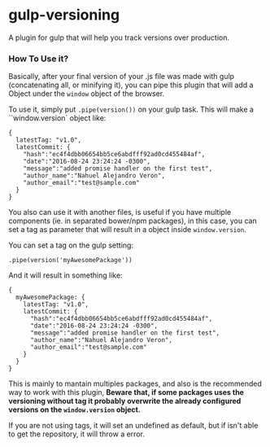 # gulp-versioning
A plugin for gulp that will help you track versions over production.

### How To Use it?
Basically, after your final version of your .js file was made with gulp (concatenating all, or minifying it), you can pipe this plugin that will add a Object under the `window` object of the browser.

To use it, simply put `.pipe(version())` on your gulp task.
This will make a ``window.version` object like:
```
{
  latestTag: "v1.0",
  latestCommit: {
    "hash":"ec4f4dbb06654bb5ce6abdfff92ad0cd455484af",
    "date":"2016-08-24 23:24:24 -0300",
    "message":"added promise handler on the first test",
    "author_name":"Nahuel Alejandro Veron",
    "author_email":"test@sample.com"
  }
}
```

You also can use it with another files, is useful if you have multiple components (ie. in separated bower/npm packages), in this case, you can set a tag as parameter that will result in a object inside `window.version`.

You can set a tag on the gulp setting:

`.pipe(version('myAwesomePackage'))`

And it will result in something like:

```
{
  myAwesomePackage: {
    latestTag: "v1.0",
    latestCommit: {
      "hash":"ec4f4dbb06654bb5ce6abdfff92ad0cd455484af",
      "date":"2016-08-24 23:24:24 -0300",
      "message":"added promise handler on the first test",
      "author_name":"Nahuel Alejandro Veron",
      "author_email":"test@sample.com"
    }
  }
}
```

This is mainly to mantain multiples packages, and also is the recommended way to work with this plugin, **Beware that, if some packages uses the versioning without tag it probably overwrite the already configured versions on the `window.version` object.**

If you are not using tags, it will set an undefined as default, but if isn't able to get the repository, it will throw a error.
